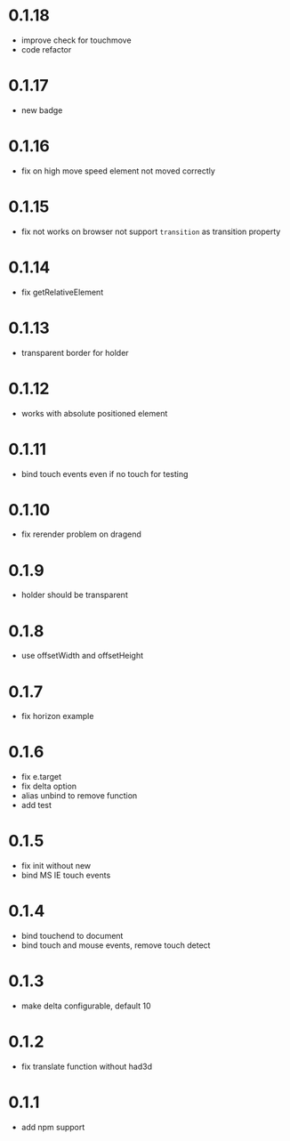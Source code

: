 # 0.1.18
* improve check for touchmove
* code refactor

# 0.1.17
* new badge

# 0.1.16
* fix on high move speed element not moved correctly

# 0.1.15
* fix not works on browser not support `transition` as transition property

# 0.1.14
* fix getRelativeElement

# 0.1.13
* transparent border for holder

# 0.1.12
* works with absolute positioned element

# 0.1.11
* bind touch events even if no touch for testing

# 0.1.10
* fix rerender problem on dragend

# 0.1.9
* holder should be transparent

# 0.1.8
* use offsetWidth and offsetHeight

# 0.1.7
* fix horizon example

# 0.1.6
* fix e.target
* fix delta option
* alias unbind to remove function
* add test

# 0.1.5
* fix init without new
* bind MS IE touch events

# 0.1.4
* bind touchend to document
* bind touch and mouse events, remove touch detect

# 0.1.3
* make delta configurable, default 10

# 0.1.2
* fix translate function without had3d

# 0.1.1
* add npm support

